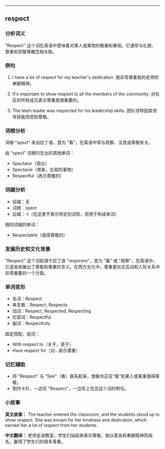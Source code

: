 
---------------
## respect
### 分析词义
"Respect" 这个词在英语中意味着对某人或某物的敬重和重视。它通常与礼貌、尊重和崇敬等概念相关联。

### 例句
1. I have a lot of respect for my teacher's dedication.
   我非常尊重我的老师的奉献精神。
   
2. It's important to show respect to all the members of the community.
   对社区的所有成员表示尊重是很重要的。

3. The team leader was respected for his leadership skills.
   团队领导因其领导技能而受到尊敬。

### 词根分析
词根 "spect" 来自拉丁语，意为 "看"，在英语中常与观察、注意或尊敬有关。

由 "spect" 词根衍生出的其他单词：
- Spectator（观众）
- Spectacle（景象，壮观的事物）
- Respectful（表示尊敬的）

### 词缀分析
- 前缀：无
- 词根：spect
- 后缀：-t（在这里不表示特定的词性，但用于构成单词）

相同词缀的单词：
- Respectable（值得尊敬的）

### 发展历史和文化背景
"Respect" 这个词起源于拉丁语 "respicere"，意为 "看" 或 "观察"。在英语中，它逐渐发展出了尊敬和尊重的含义。在西方文化中，尊重是社交互动和人际关系中非常重要的一个方面。

### 单词变形
- 名词：Respect
- 单复数：Respect, Respects
- 动词：Respect, Respected, Respecting
- 形容词：Respectful
- 副词：Respectfully

固定搭配、组词：
- With respect to（关于，至于）
- Have respect for（对...表示尊重）

### 记忆辅助
- 将 "Respect" 与 "See"（看）联系起来，想象你正在“看”到某人或某事值得尊敬。
- 制作卡片，一边写 "Respect"，一边写上包含这个词的例句。

### 小故事
**英文故事：**
The teacher entered the classroom, and the students stood up to show respect. She was known for her kindness and dedication, which earned her a lot of respect from her students.

**中文翻译：**
老师走进教室，学生们站起来表示尊敬。她以善良和奉献精神而闻名，赢得了学生们的很多尊重。

